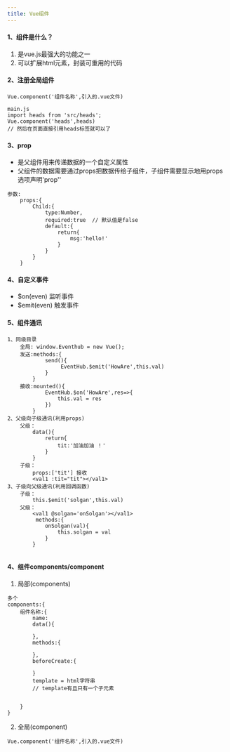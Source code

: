 ```yaml
---
title: Vue组件
---
```


#### 1、组件是什么？
1. 是vue.js最强大的功能之一
2. 可以扩展html元素，封装可重用的代码
#### 2、注册全局组件

```
Vue.component('组件名称',引入的.vue文件)

main.js
import heads from 'src/heads';
Vue.component('heads',heads)
// 然后在页面直接引用heads标签就可以了

```
#### 3、prop
- 是父组件用来传递数据的一个自定义属性
- 父组件的数据需要通过props把数据传给子组件，子组件需要显示地用props选项声明'prop''

```
参数:
    props:{
        Child:{
            type:Number,
            required:true  // 默认值是false
            default:{
                return{
                    msg:'hello!'
                }
            }
        }
    }
```
#### 4、自定义事件
- $on(even)     监听事件
- $emit(even)   触发事件
#### 5、组件通讯

```
1、同级目录
    全局: window.Eventhub = new Vue();
    发送:methods:{
            send(){
                 EventHub.$emit('HowAre',this.val)
            }
        }
    接收:mounted(){
            EventHub.$on('HowAre',res=>{
                this.val = res
            })
        }
2、父级向子级通讯(利用props)
    父级：
        data(){
            return{
                tit:'加油加油 ！'
            }
        }
    子级：
        props:['tit'] 接收
        <val1 :tit="tit"></val1>
3、子级向父级通讯(利用回调函数)
    子级：
        this.$emit('solgan',this.val)
    父级：
        <val1 @solgan='onSolgan'></val1>
         methods:{
            onSolgan(val){
                this.solgan = val
            }
        }
    
```

#### 4、组件components/component

1. 局部(components)

```
多个
components:{
    组件名称:{
        name:
        data(){
            
        },
        methods:{
            
        },
        beforeCreate:{
            
        }
        template = html字符串
        // template有且只有一个子元素
        
        
    }
}
```
2. 全局(component)

```
Vue.component('组件名称',引入的.vue文件)
```




